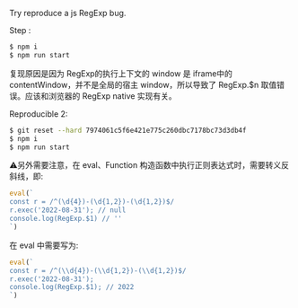 Try reproduce a js RegExp bug.

Step :
```bash
$ npm i
$ npm run start
```

复现原因是因为 RegExp的执行上下文的 window 是 iframe中的 contentWindow，并不是全局的宿主 window，所以导致了 RegExp.$n 取值错误。应该和浏览器的 RegExp native 实现有关。

Reproducible 2:
```bash
$ git reset --hard 7974061c5f6e421e775c260dbc7178bc73d3db4f
$ npm i
$ npm run start
```

⚠️另外需要注意，在 eval、Function 构造函数中执行正则表达式时，需要转义反斜线，即:
```javascript
eval(`
const r = /^(\d{4})-(\d{1,2})-(\d{1,2})$/
r.exec('2022-08-31'); // null
console.log(RegExp.$1) // ''
`)
```

在 eval 中需要写为:
```javascript
eval(`
const r = /^(\\d{4})-(\\d{1,2})-(\\d{1,2})$/
r.exec('2022-08-31');
console.log(RegExp.$1); // 2022
`)
```

